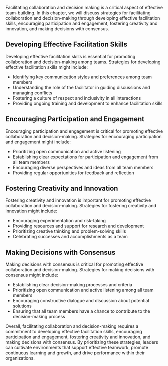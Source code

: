 
Facilitating collaboration and decision making is a critical aspect of effective team-building. In this chapter, we will discuss strategies for facilitating collaboration and decision-making through developing effective facilitation skills, encouraging participation and engagement, fostering creativity and innovation, and making decisions with consensus.

Developing Effective Facilitation Skills
----------------------------------------

Developing effective facilitation skills is essential for promoting collaboration and decision-making among teams. Strategies for developing effective facilitation skills might include:

* Identifying key communication styles and preferences among team members
* Understanding the role of the facilitator in guiding discussions and managing conflicts
* Fostering a culture of respect and inclusivity in all interactions
* Providing ongoing training and development to enhance facilitation skills

Encouraging Participation and Engagement
----------------------------------------

Encouraging participation and engagement is critical for promoting effective collaboration and decision-making. Strategies for encouraging participation and engagement might include:

* Prioritizing open communication and active listening
* Establishing clear expectations for participation and engagement from all team members
* Encouraging diverse perspectives and ideas from all team members
* Providing regular opportunities for feedback and reflection

Fostering Creativity and Innovation
-----------------------------------

Fostering creativity and innovation is important for promoting effective collaboration and decision-making. Strategies for fostering creativity and innovation might include:

* Encouraging experimentation and risk-taking
* Providing resources and support for research and development
* Prioritizing creative thinking and problem-solving skills
* Celebrating successes and accomplishments as a team

Making Decisions with Consensus
-------------------------------

Making decisions with consensus is critical for promoting effective collaboration and decision-making. Strategies for making decisions with consensus might include:

* Establishing clear decision-making processes and criteria
* Prioritizing open communication and active listening among all team members
* Encouraging constructive dialogue and discussion about potential solutions
* Ensuring that all team members have a chance to contribute to the decision-making process

Overall, facilitating collaboration and decision-making requires a commitment to developing effective facilitation skills, encouraging participation and engagement, fostering creativity and innovation, and making decisions with consensus. By prioritizing these strategies, leaders can cultivate environments that support effective teamwork, promote continuous learning and growth, and drive performance within their organizations.
